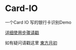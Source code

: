 # Card-IO

一个Card IO 写的银行卡识别Demo

[详细使用步骤请戳](http://www.jianshu.com/p/f43c51f7b133)

如有疑问请戳这里 [東方月初](http://www.jianshu.com/p/053088c3db2e)